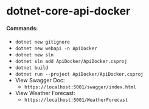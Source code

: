 # dotnet-core-api-docker

#### Commands:
* `dotnet new gitignore`
* `dotnet new webapi -n ApiDocker`
* `dotnet new sln`
* `dotnet sln add ApiDocker/ApiDocker.csproj`
* `dotnet build`
* `dotnet run --project ApiDocker/ApiDocker.csproj`
* View Swagger Doc:
  * `https://localhost:5001/swagger/index.html`
* View Weather Forecast:
  * `https://localhost:5001/WeatherForecast`